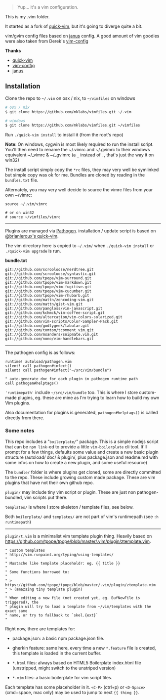 
> Yup... it's a vim configuration.

This is my .vim folder.

It started as a fork of [quick-vim][], but it's going to diverge quite a bit.

vim/gvim config files based on [janus][] config. A good amount of vim goodies
were also taken from Derek's [vim-config][]

**Thanks**

* [quick-vim][]
* [vim-config][]
* [janus][]

[vim-config]: https://github.com/derekwyatt/vim-config/
[janus]: http://github.com/carlhuda/janus
[quick-vim]: https://github.com/brianleroux/quick-vim/

Installation
------------

Clone the repo to `~/.vim` on osx / nix, to `~/vimfiles` on windows

```sh
# osx / nix
$ git clone https://github.com/mklabs/vimfiles.git ~/.vim

# windows
$ git clone https://github.com/mklabs/vimfiles.git ~/vimfiles
```

Run `./quick-vim install` to install it (from the root's repo)

**Note**: On windows, cygwin is most likely required to run the install script.
You'll then need to rename the ~/.vimrc and ~/.gvimrc to their windows
equivalent ~/_vimrc & ~/_gvimrc (a `_` instead of `.`, that's just the way it
on win32)

The install script simply copy the `*rc` files, they may very well be symlinked but
simple copy was ok for me. Bundles are cloned by reading in the `bundles.txt` file.

Alternately, you may very well decide to source the vimrc files from your own
~/vimrc:

```vim
source ~/.vim/vimrc

# or on win32
# source ~/vimfiles/vimrc
```
---

Plugins are managed via
[Pathogen](https://github.com/tpope/vim-pathogen). installation / update
script is based on [@brianleroux's quick-vim](https://github.com/brianleroux/quick-vim).

The vim directory here is copied to `~/.vim/` when `./quick-vim install` or
`./quick-vim upgrade` is run.

**bundle.txt**

```
git://github.com/scrooloose/nerdtree.git
git://github.com/scrooloose/syntastic.git
git://github.com/tpope/vim-surround.git
git://github.com/tpope/vim-markdown.git
git://github.com/tpope/vim-fugitive.git
git://github.com/tpope/vim-cucumber.git
git://github.com/tpope/vim-rhubarb.git
git://github.com/mattn/zencoding-vim.git
git://github.com/mattn/gist-vim.git
git://github.com/pangloss/vim-javascript.git
git://github.com/kchmck/vim-coffee-script.git
git://github.com/altercation/vim-colors-solarized.git
git://github.com/vim-scripts/Color-Sampler-Pack.git
git://github.com/godlygeek/tabular.git
git://github.com/tomtom/tcomment_vim.git
git://github.com/msanders/snipmate.vim.git
git://github.com/nono/vim-handlebars.git
```

---

The pathogen config is as follows:

```vim
runtime! autoload/pathogen.vim
silent! call pathogen#infect()
silent! call pathogen#infect("~/src/vim/bundle")

" auto-generate doc for each plugin in pathogen runtime path
call pathogen#helptags()
```

`'runtimepath'` include `~/src/vim/bundle` too. This is where I store
custom-made plugins, eg. these are mine as I'm trying to learn how to build my
own Vim plugins.

Also documentation for plugins is generated, `pathogen#helptags()` is called
directly from there.

### Some notes

This repo includes a "`boilerplate/`" package. This is a simple nodejs script
that can be `npm link`-ed to provide a little `vim-boilerplate` cli tool. It'll
prompt for a few things, defaults some value and create a new basic plugin
structure (autoload/ doc/ & plugin/, plus package.json and readme.md with some
infos on how to create a new plugin, and some useful resource)

The `bundle/` folder is where plugins get cloned, some are directly committed
to the repo. These include growing custom made package. These are vim plugins
that have not their own github repo.

`plugin/` may include tiny vim script or plugin. These are just non
pathogen-bundled, vim scripts put there.

`templates/` is where I store skeleton / template files, see below.

Both `boilerplate/` and `templates/` are not part of vim's runtimepath (see `:h
runtimepath`)

---

`plugin/t.vim` is a minimalist vim template plugin thing. Heavily based on
https://github.com/tpope/tpope/blob/master/.vim/plugin/ztemplate.vim.

```vim
" Custom templates
" http://vim.runpaint.org/typing/using-templates/
"
" Mustache like template placeholdr: eg. {{ title }}
"
" Some functions borrowed to:
"
" > https://github.com/tpope/tpope/blob/master/.vim/plugin/ztemplate.vim
" > (amazsing tiny template plugin)
"
" When editing a new file (not created yet, eg. BufNewFile is triggered), the
" plugin will try to load a template from ~/vim/templates with the exact same
" name, or try to fallback to `skel.{ext}`
"
```

Right now, there are templates for:

* package.json:
a basic npm package.json file.

* gherkin feature:
same here, every time a new `*.feature` file is created,
this template is loaded in the current buffer.

* `*.html` files:
always based on HTML5 Boilerplate index.html file (unstripped, might switch to
the unstriped version)

* `*.vim` files: a basic boilerplate for vim script files.

Each template has some placeholder in it. `<C-P>` (ctrl+p) or `<D-Space>`
(cmd+space, mac only) may be used to jump to next `{{ thing }}`.

